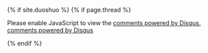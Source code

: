 {% if site.duoshuo %}
	{% if page.thread %}
<div id="disqus_thread"></div>
<script type="text/javascript">
				/* * * CONFIGURATION VARIABLES: EDIT BEFORE PASTING INTO YOUR WEBPAGE * * */
				var disqus_shortname = 'geek4it';
				/* * * DON'T EDIT BELOW THIS LINE * * */
				(function() {
						var dsq = document.createElement('script'); dsq.type = 'text/javascript'; dsq.async = true;
						dsq.src = '//' + disqus_shortname + '.disqus.com/embed.js';
						(document.getElementsByTagName('head')[0] || document.getElementsByTagName('body')[0]).appendChild(dsq);
				})();
</script>
<noscript>Please enable JavaScript to view the <a href="http://disqus.com/?ref_noscript">comments powered by Disqus.</a></noscript>
<a href="http://disqus.com" class="dsq-brlink">comments powered by <span class="logo-disqus">Disqus</span></a>

{% endif %}
